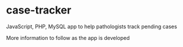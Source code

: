 # case-tracker
JavaScript, PHP, MySQL app to help pathologists track pending cases

More information to follow as the app is developed
